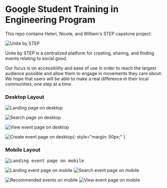 # Google Student Training in Engineering Program

This repo contains Helen, Nicole, and William's STEP capstone project:

![Unite by STEP](https://github.com/googleinterns/step128-2020/blob/master/src/main/webapp/images/uniteLogo.png)

Unite by STEP is a centralized platform for creating, sharing, and finding events relating to social good.  

Our focus is on accessibility and ease of use in order to reach the largest audience possible and allow them to engage in movements they care about. We hope that users will be able to make a real difference in their local communities, one step at a time.


### Desktop Layout

![Landing page on desktop](/readme/home.gif)


![Search page on desktop](/readme/search.gif)


![View event page on desktop](/readme/view.gif)


![Create event page on desktop](/readme/create.gif){: style="margin: 50px;" }


### Mobile Layout

<kbd>
  <img src="/readme/home-mobile.png" alt="Landing event page on mobile">
</kbd>

![Landing event page on mobile](/readme/home-mobile.png)    ![Search event page on mobile](/readme/search-mobile.png)  

![Recommended events on mobile](/readme/recommend-mobile.png)    ![View event page on mobile](/readme/view-mobile.png)  
